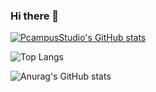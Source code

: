 ### Hi there 👋

<!---
nutthapol33/nutthapol33 is a ✨ special ✨ repository because its `README.md` (this file) appears on your GitHub profile.
You can click the Preview link to take a look at your changes.
--->

[![PcampusStudio's GitHub stats](https://github-readme-stats.vercel.app/api?username=PcampusStudio)](https://github.com/anuraghazra/github-readme-stats)


![Top Langs](https://github-readme-stats.vercel.app/api/top-langs/?username=PcampusStudio)

![Anurag's GitHub stats](https://github-readme-stats.vercel.app/api?username=PcampusStudio\&bg_color=30,e96443,904e95\&title_color=fff\&text_color=fff)
